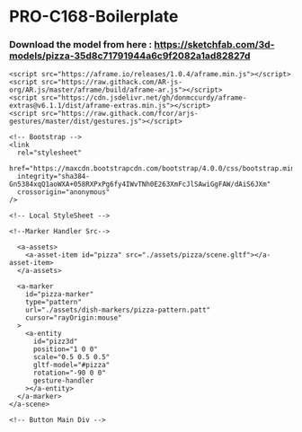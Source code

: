# PRO-C168-Boilerplate
### Download the model from here : https://sketchfab.com/3d-models/pizza-35d8c71791944a6c9f2082a1ad82827d


<!DOCTYPE html>
<html>
  <head>
    <title>Menu Card</title>
    <meta
      name="viewport"
      content="width=device-width, user-scalable=no, minimum-scale=1.0, maximum-scale=1.0"
    />

    <script src="https://aframe.io/releases/1.0.4/aframe.min.js"></script>
    <script src="https://raw.githack.com/AR-js-org/AR.js/master/aframe/build/aframe-ar.js"></script>
    <script src="https://cdn.jsdelivr.net/gh/donmccurdy/aframe-extras@v6.1.1/dist/aframe-extras.min.js"></script>
    <script src="https://raw.githack.com/fcor/arjs-gestures/master/dist/gestures.js"></script>

    <!-- Bootstrap -->
    <link
      rel="stylesheet"
      href="https://maxcdn.bootstrapcdn.com/bootstrap/4.0.0/css/bootstrap.min.css"
      integrity="sha384-Gn5384xqQ1aoWXA+058RXPxPg6fy4IWvTNh0E263XmFcJlSAwiGgFAW/dAiS6JXm"
      crossorigin="anonymous"
    />

    <!-- Local StyleSheet -->

    <!--Marker Handler Src-->
  </head>

  <body style="margin: 0px; overflow: hidden">
    <a-scene
      embedded
      vr-mode-ui="enabled: false"
      arjs="sourceType: webcam; sourceWidth:1280; sourceHeight:960; displayWidth: 1280; displayHeight: 960;debugUIEnabled: false;"
      gesture-detector
    >
      <!-- Camera -->
      <a-entity camera></a-entity>

      <a-assets>
        <a-asset-item id="pizza" src="./assets/pizza/scene.gltf"></a-asset-item>
      </a-assets>

      <a-marker
        id="pizza-marker"
        type="pattern"
        url="./assets/dish-markers/pizza-pattern.patt"
        cursor="rayOrigin:mouse"
      >
        <a-entity
          id="pizz3d"
          position="1 0 0"
          scale="0.5 0.5 0.5"
          gltf-model="#pizza"
          rotation="-90 0 0"
          gesture-handler
        ></a-entity>
      </a-marker>
    </a-scene>

    <!-- Button Main Div -->
  </body>
</html>

<!DOCTYPE html>
<html> 
